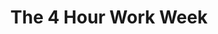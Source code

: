 ---
title: "The 4 Hour Work Week"
bookCover: "/assets/book-covers/the-4-hour-work-week.jpg"
slug: "the-4-hour-work-week"
bookAuthor: "Tim Ferris"
rating: 10
done: false
tags: []
summary: false
detailedNotes: false
amazonLink: ""

---